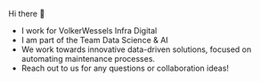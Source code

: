 Hi there :wave:
- I work for VolkerWessels Infra Digital
- I am part of the Team Data Science & AI
- We work towards innovative data-driven solutions, focused on automating maintenance processes.
- Reach out to us for any questions or collaboration ideas!
